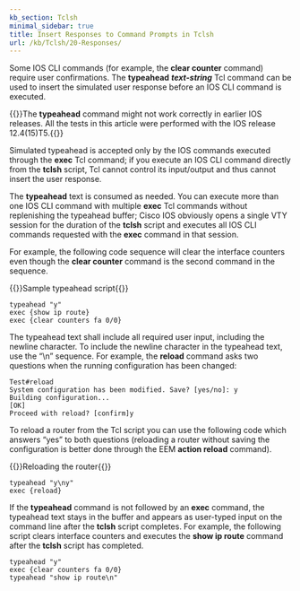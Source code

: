 ```yaml
---
kb_section: Tclsh
minimal_sidebar: true
title: Insert Responses to Command Prompts in Tclsh
url: /kb/Tclsh/20-Responses/
---
```

Some IOS CLI commands (for example, the **clear counter** command) require user confirmations. The **typeahead** ***text-string*** Tcl command can be used to insert the simulated user response before an IOS CLI command is executed.

{{<note warn>}}The **typeahead** command might not work correctly in earlier IOS releases. All the tests in this article were performed with the IOS release 12.4(15)T5.{{</note>}}

Simulated typeahead is accepted only by the IOS commands executed through the **exec** Tcl command; if you execute an IOS CLI command directly from the **tclsh** script, Tcl cannot control its input/output and thus cannot insert the user response.

The **typeahead** text is consumed as needed. You can execute more than one IOS CLI command with multiple **exec** Tcl commands without replenishing the typeahead buffer; Cisco IOS obviously opens a single VTY session for the duration of the **tclsh** script and executes all IOS CLI commands requested with the **exec** command in that session.

For example, the following code sequence will clear the interface counters even though the **clear counter** command is the second command in the sequence.

{{<cc>}}Sample typeahead script{{</cc>}}
```
typeahead "y"
exec {show ip route}
exec {clear counters fa 0/0} 
```

The typeahead text shall include all required user input, including the newline character. To include the newline character in the typeahead text, use the “\\n” sequence. For example, the **reload** command asks two questions when the running configuration has been changed:

```
Test#reload
System configuration has been modified. Save? [yes/no]: y
Building configuration...
[OK]
Proceed with reload? [confirm]y
```

To reload a router from the Tcl script you can use the following code which answers “yes” to both questions (reloading a router without saving the configuration is better done through the EEM **action reload** command).

{{<cc>}}Reloading the router{{</cc>}}
```
typeahead "y\ny"
exec {reload} 
```

If the **typeahead** command is not followed by an **exec** command, the typeahead text stays in the buffer and appears as user-typed input on the command line after the **tclsh** script completes. For example, the following script clears interface counters and executes the **show ip route** command after the **tclsh** script has completed.

```
typeahead "y"
exec {clear counters fa 0/0}
typeahead "show ip route\n"
```
